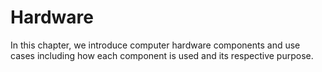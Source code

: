 # Hardware

In this chapter, we introduce computer hardware components and use cases including how each component is used and its respective purpose.